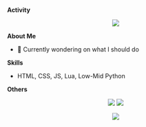 **Activity**

<p align="center">
  <img src="http://github-profile-summary-cards.vercel.app/api/cards/profile-details?username=TearTyr&theme=codeSTACKr">
</p>


**About Me**

- 🔭 Currently wondering on what I should do

**Skills**

- HTML, CSS, JS, Lua, Low-Mid Python

**Others**

<p align="center">
  <img src="http://github-profile-summary-cards.vercel.app/api/cards/repos-per-language?username=TearTyr&theme=codeSTACKr">
  <img src="http://github-profile-summary-cards.vercel.app/api/cards/productive-time?username=TearTyr&theme=codeSTACKr&utcOffset=8">
</p>
<p align="center">
    <img src="https://github-profile-trophy.vercel.app/?username=TearTyr&theme=onedark">
</p>

